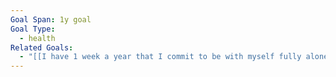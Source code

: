 ```yaml
---
Goal Span: 1y goal
Goal Type:
  - health
Related Goals:
  - "[[I have 1 week a year that I commit to be with myself fully alone]]"
---
```

